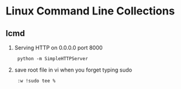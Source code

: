 Linux Command Line Collections 
======================

lcmd
-------

1. Serving HTTP on 0.0.0.0 port 8000

        python -m SimpleHTTPServer

2. save root file in vi when you forget typing sudo

        :w !sudo tee %





